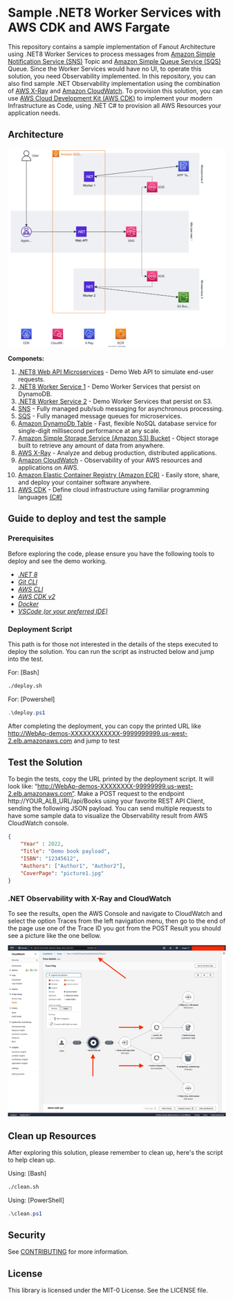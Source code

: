 # Sample .NET8 Worker Services with AWS CDK and AWS Fargate

This repository contains a sample implementation of Fanout Architecture using .NET8 Worker Services to process messages from [Amazon Simple Notification Service (SNS)](https://aws.amazon.com/sns/) Topic and [Amazon Simple Queue Service (SQS)](https://aws.amazon.com/sqs/) Queue. Since the Worker Services would have no UI, to operate this solution, you need Observability implemented. In this repository, you can also find sample .NET Observability implementation using the combination of [AWS X-Ray](https://aws.amazon.com/xray/) and [Amazon CloudWatch](https://aws.amazon.com/cloudwatch/). To provision this solution, you can use [AWS Cloud Development Kit (AWS CDK)](https://aws.amazon.com/cdk/) to implement your modern Infrastructure as Code, using .NET C# to provision all AWS Resources your application needs.

## Architecture

![Architecture Diagram](./.github/docs/imgs/microservices-dotnet-aws-cdk-CDK-Architecture-ECS-Fargate.svg)

**Componets:**

1. [.NET8 Web API Microservices](./WebAPI/README.md) - Demo Web API to simulate end-user requests.
1. [.NET8 Worker Service 1](./ServicesWorkerDb/README.md) - Demo Worker Services that persist on DynamoDB.
1. [.NET8 Worker Service 2](./ServicesWorkerIntegration/README.md) - Demo Worker Services that persist on S3.
1. [SNS](https://aws.amazon.com/sns/) - Fully managed pub/sub messaging for asynchronous processing.
1. [SQS](https://aws.amazon.com/sqs/) - Fully managed message queues for microservices.
1. [Amazon DynamoDb Table](https://docs.aws.amazon.com/amazondynamodb/latest/developerguide/Introduction.html) -  Fast, flexible NoSQL database service for single-digit millisecond performance at any scale.
1. [Amazon Simple Storage Service (Amazon S3) Bucket](https://aws.amazon.com/s3/) - Object storage built to retrieve any amount of data from anywhere.
1. [AWS X-Ray](https://aws.amazon.com/xray/) - Analyze and debug production, distributed applications.
1. [Amazon CloudWatch](https://aws.amazon.com/cloudwatch/) -  Observability of your AWS resources and applications on AWS.
1. [Amazon Elastic Container Registry (Amazon ECR)](https://aws.amazon.com/ecr/) - Easily store, share, and deploy your container software anywhere.
1. [AWS CDK](https://aws.amazon.com/cdk/) -
Define cloud infrastructure using familiar programming languages [(C#)](./WebAPI/src/infra/README.md)

## Guide to deploy and test the sample

### Prerequisites

Before exploring the code, please ensure you have the following tools to deploy and see the demo working.

* [_.NET 8_](https://dotnet.microsoft.com/en-us/download/dotnet/8.0)
* [_Git CLI_](https://git-scm.com/book/en/v2/Getting-Started-Installing-Git)
* [_AWS CLI_](https://docs.aws.amazon.com/cli/latest/userguide/getting-started-install.html)
* [_AWS CDK v2_](https://docs.aws.amazon.com/cdk/v2/guide/cli.html)
* [_Docker_](https://docs.docker.com/engine/install/)
* [_VSCode_ _(or your preferred IDE)_](https://code.visualstudio.com/)

### **Deployment Script**

This path is for those not interested in the details of the steps executed to deploy the solution. You can run the script as instructed below and jump into the test.

For: [Bash]

```bash
./deploy.sh
```

For: [Powershel]

```PowerShell
.\deploy.ps1
```

After completing the deployment, you can copy the printed URL like <http://WebAp-demos-XXXXXXXXXXXX-9999999999.us-west-2.elb.amazonaws.com> and jump to test


## Test the Solution

To begin the tests, copy the URL printed by the deployment script. It will look like: “http://WebAp-demos-XXXXXXXX-99999999.us-west-2.elb.amazonaws.com”. Make a POST request to the endpoint http://YOUR_ALB_URL/api/Books using your favorite REST API Client, sending the following JSON payload. You can send multiple requests to have some sample data to visualize the Observability result from AWS CloudWatch console.

```json
{
    "Year" : 2022,
    "Title": "Demo book payload",
    "ISBN": "12345612",
    "Authors": ["Author1", "Author2"],
    "CoverPage": "picture1.jpg"
}
```

### .NET Observability with X-Ray and CloudWatch

To see the results, open the AWS Console and navigate to CloudWatch and select the option Traces from the left navigation menu, then go to the end of the page use one of the Trace ID you got from the POST Result you should see a picture like the one bellow.

!["Observability Result"](./.github/docs/imgs/microservices-dotnet-aws-cdk-observability-result.jpg)

## Clean up Resources

After exploring this solution, please remember to clean up, here's the script to help clean up.

Using: [Bash]

```bash
./clean.sh
```

Using: [PowerShell]

```PowerShell
.\clean.ps1
```

## Security

See [CONTRIBUTING](CONTRIBUTING.md#security-issue-notifications) for more information.

## License

This library is licensed under the MIT-0 License. See the LICENSE file.
